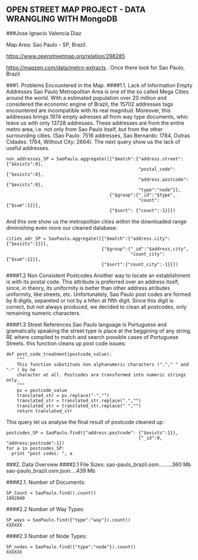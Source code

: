 ## OPEN STREET MAP PROJECT - DATA WRANGLING WITH MongoDB
###Jose Ignacio Valencia Diaz

Map Area: Sao Paulo - SP, Brazil.

https://www.openstreetmap.org/relation/298285

https://mapzen.com/data/metro-extracts . Once there look for Sao Paulo, Brazil

###1. Problems Encountered in the Map.
####1.1. Lack of Information Empty Addresses
Sao Paulo Metropolitan Area is one of the so called Mega Cities around the world. With a estimated population over 20 million and considered the economic engine of Brazil, the 15702 addresses tags encountered are incompatible with its real magnitud.
Moreover, this addresses brings 1974 empty adresses all from way type documents, whic leave us with only 13728 addresses. These addresses are from the entire metro area, i.e. not only from Sao Paulo itself, but from the other surrounding cities. 
(Sao Paulo: 7516 addresses, Sao Bernardo: 1784, Outras Cidades: 1764, Without City: 2664).
The next query show us the lack of useful addresses.

    non_addresses_SP = SaoPaulo.aggregate([{"$match":{"address.street":{"$exists":0},
                                                      "postal_code":{"$exists":0},
                                                      "address.postcode":{"$exists":0},
                                                      "type":"node"}},
                                           {"$group":{"_id":"$type",
                                                      "count":{"$sum":1}}},
                                           {"$sort": {"count":-1}}])
And this one show us the metropolitan cities within the downloaded range diminishing even more our cleaned database:

    cities_adr_SP = SaoPaulo.aggregate([{"$match":{"address.city":{"$exists":1}}},
                                        {"$group":{"_id":"$address.city",
                                                   "count_city":{"$sum":1}}},
                                        {"$sort":{"count_city":-1}}])
####1.2 Non Consistent Postcodes
Another way to locate an establishment is with its postal code. This attribute is preferred over an address itself, since, in theory, its uniformity is better than other address atributes uniformity, like streets, etc. Unfortunately, Sao Paulo post codes are formed by 8 digits, separeted or not by a hifen at fifth digit. Since this digit is correct, but not always produced, we decided to clean all postcodes, only remaining numeric characters.

####1.3 Street References
Sao Paulo language is Portuguese and gramatically speaking the street type is place at the beggining of any string. RE where compiled to match and search possible cases of Portuguese Streets.
this function cleans up post code issues:

   
    def post_code_treatment(postcode_value):
        """
        This function substitues non alphanumeric characters ("."," " and "-" ) by no 
        character at all. Postcodes are transformed into numeric strings only.
        """
        pv = postcode_value
        translated_str = pv.replace("-","")
        translated_str = translated_str.replace(".","")
        translated_str = translated_str.replace(" ","")    
        return translated_str

This query let us analyse the final result of postcode cleaned up:

    postcodes_SP = SaoPaulo.find({"address:postcode": {"$exists":1}},
                                                      {"_id":0, "address:postcode":1})
    for a in postcodes_SP:
      print "post codes: ", a   

###2. Data  Overview
####2.1 File Sizes:
sao-paulo_brazil.osm.........360 Mb
sao-paulo_brazil.osm.json....439 Mb

####2.1. Number of Documents:
    
    SP_Count = SaoPaulo.find().count()
    1892840
####2.2 Number of Way Types:
    
    SP_ways = SaoPaulo.find({"type":"way"}).count()
    XXXXXX

####2.3 Number of Node Types:

    SP_nodes = SaoPaulo.find({"type":"node"}).count()
    XXXXXX





